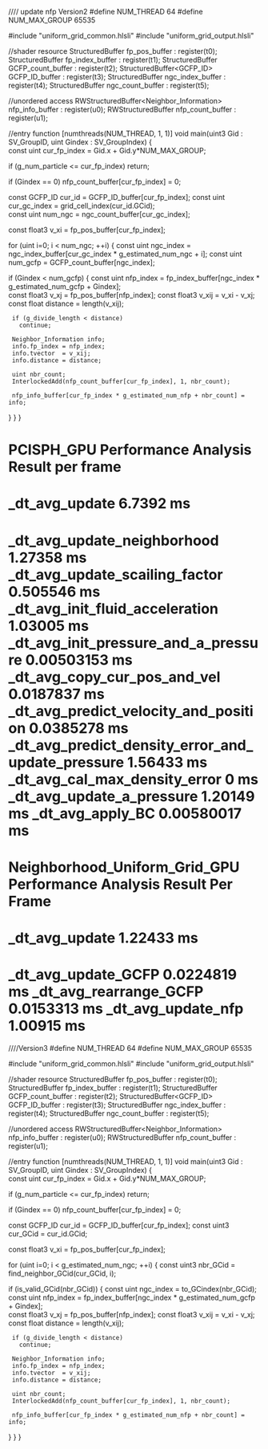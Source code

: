//// update nfp Version2
#define NUM_THREAD 64
#define NUM_MAX_GROUP 65535

#include "uniform_grid_common.hlsli"
#include "uniform_grid_output.hlsli"

//shader resource
StructuredBuffer<float3>    fp_pos_buffer       : register(t0);
StructuredBuffer<uint>      fp_index_buffer     : register(t1);
StructuredBuffer<uint>      GCFP_count_buffer   : register(t2);
StructuredBuffer<GCFP_ID>   GCFP_ID_buffer      : register(t3);
StructuredBuffer<uint>      ngc_index_buffer    : register(t4);
StructuredBuffer<uint>      ngc_count_buffer    : register(t5);

//unordered access
RWStructuredBuffer<Neighbor_Information>  nfp_info_buffer   : register(u0);
RWStructuredBuffer<uint>                  nfp_count_buffer  : register(u1);

//entry function
[numthreads(NUM_THREAD, 1, 1)]
void main(uint3 Gid : SV_GroupID, uint Gindex : SV_GroupIndex)
{        
 const uint cur_fp_index = Gid.x + Gid.y*NUM_MAX_GROUP; 

 if (g_num_particle <= cur_fp_index)
   return;

 if (Gindex == 0)
   nfp_count_buffer[cur_fp_index] = 0;

 const GCFP_ID cur_id        = GCFP_ID_buffer[cur_fp_index];
 const uint    cur_gc_index  = grid_cell_index(cur_id.GCid);  
 const uint    num_ngc       = ngc_count_buffer[cur_gc_index];

 const float3 v_xi = fp_pos_buffer[cur_fp_index];  

 for (uint i=0; i < num_ngc; ++i)
 {
   const uint ngc_index = ngc_index_buffer[cur_gc_index * g_estimated_num_ngc + i];
   const uint num_gcfp  = GCFP_count_buffer[ngc_index];

   if (Gindex < num_gcfp)
   {
     const uint    nfp_index = fp_index_buffer[ngc_index * g_estimated_num_gcfp + Gindex];    
     const float3  v_xj      = fp_pos_buffer[nfp_index];
     const float3  v_xij     = v_xi - v_xj;
     const float   distance  = length(v_xij);

     if (g_divide_length < distance)
       continue;
  
     Neighbor_Information info;
     info.fp_index = nfp_index;
     info.tvector  = v_xij;
     info.distance = distance;

     uint nbr_count;
     InterlockedAdd(nfp_count_buffer[cur_fp_index], 1, nbr_count);

     nfp_info_buffer[cur_fp_index * g_estimated_num_nfp + nbr_count] = info;
   }
 }
}








PCISPH_GPU Performance Analysis Result per frame
================================================================================
_dt_avg_update                                              6.7392        ms
================================================================================
_dt_avg_update_neighborhood                                 1.27358       ms
_dt_avg_update_scailing_factor                              0.505546      ms
_dt_avg_init_fluid_acceleration                             1.03005       ms
_dt_avg_init_pressure_and_a_pressure                        0.00503153    ms
_dt_avg_copy_cur_pos_and_vel                                0.0187837     ms
_dt_avg_predict_velocity_and_position                       0.0385278     ms
_dt_avg_predict_density_error_and_update_pressure           1.56433       ms
_dt_avg_cal_max_density_error                               0             ms
_dt_avg_update_a_pressure                                   1.20149       ms
_dt_avg_apply_BC                                            0.00580017    ms
================================================================================

Neighborhood_Uniform_Grid_GPU Performance Analysis Result Per Frame
================================================================================
_dt_avg_update                                              1.22433       ms
================================================================================
_dt_avg_update_GCFP                                         0.0224819     ms
_dt_avg_rearrange_GCFP                                      0.0153313     ms
_dt_avg_update_nfp                                          1.00915       ms
================================================================================



////Version3
#define NUM_THREAD 64
#define NUM_MAX_GROUP 65535

#include "uniform_grid_common.hlsli"
#include "uniform_grid_output.hlsli"

//shader resource
StructuredBuffer<float3>    fp_pos_buffer       : register(t0);
StructuredBuffer<uint>      fp_index_buffer     : register(t1);
StructuredBuffer<uint>      GCFP_count_buffer   : register(t2);
StructuredBuffer<GCFP_ID>   GCFP_ID_buffer      : register(t3);
StructuredBuffer<uint>      ngc_index_buffer    : register(t4);
StructuredBuffer<uint>      ngc_count_buffer    : register(t5);

//unordered access
RWStructuredBuffer<Neighbor_Information>  nfp_info_buffer   : register(u0);
RWStructuredBuffer<uint>                  nfp_count_buffer  : register(u1);

//entry function
[numthreads(NUM_THREAD, 1, 1)]
void main(uint3 Gid : SV_GroupID, uint Gindex : SV_GroupIndex)
{        
 const uint cur_fp_index = Gid.x + Gid.y*NUM_MAX_GROUP; 

 if (g_num_particle <= cur_fp_index)
   return;

 if (Gindex == 0)
   nfp_count_buffer[cur_fp_index] = 0;

 const GCFP_ID  cur_id   = GCFP_ID_buffer[cur_fp_index];
 const uint3    cur_GCid = cur_id.GCid;

 const float3 v_xi = fp_pos_buffer[cur_fp_index];  

 for (uint i=0; i < g_estimated_num_ngc; ++i)
 {
    const uint3 nbr_GCid = find_neighbor_GCid(cur_GCid, i);
  
   if (is_valid_GCid(nbr_GCid))
   {
     const uint    ngc_index = to_GCindex(nbr_GCid);
     const uint    nfp_index = fp_index_buffer[ngc_index * g_estimated_num_gcfp + Gindex];    
     const float3  v_xj      = fp_pos_buffer[nfp_index];
     const float3  v_xij     = v_xi - v_xj;
     const float   distance  = length(v_xij);

     if (g_divide_length < distance)
       continue;
  
     Neighbor_Information info;
     info.fp_index = nfp_index;
     info.tvector  = v_xij;
     info.distance = distance;

     uint nbr_count;
     InterlockedAdd(nfp_count_buffer[cur_fp_index], 1, nbr_count);

     nfp_info_buffer[cur_fp_index * g_estimated_num_nfp + nbr_count] = info;
   }
 }
}